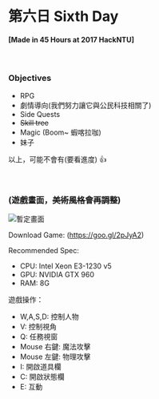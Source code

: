 # 第六日 Sixth Day

#### [Made in 45 Hours at 2017 HackNTU]

<br />

### Objectives

* RPG
* 劇情導向(我們努力讓它與公民科技相關了)
* Side Quests
* <del>Skill tree</del>
* Magic (Boom~ 蝦喀拉咖)
* 妹子

以上，可能不會有(要看進度) :+1: 

<br />

### (遊戲畫面，<del>美術風格會再調整</del>)

![暫定畫面](https://i.imgur.com/NbQyIWt.jpg)


Download Game: (https://goo.gl/2pJyA2)

Recommended Spec:
* CPU: Intel Xeon E3-1230 v5 
* GPU: NVIDIA GTX 960
* RAM: 8G

遊戲操作：

* W,A,S,D: 控制人物
* V: 控制視角
* Q: 任務視窗
* Mouse 右鍵: 魔法攻擊
* Mouse 左鍵: 物理攻擊
* I: 開啟道具欄
* C: 開啟狀態欄
* E: 互動
